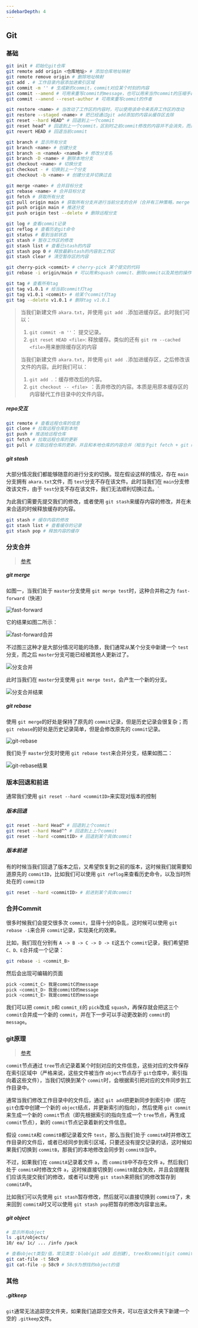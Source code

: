```yaml
---
sidebarDepth: 4
---
```

## Git

### 基础

```bash
git init # 初始化git仓库
git remote add origin <仓库地址> # 添加仓库地址映射
git remote remove origin # 删除地址映射
git add . # 工作目录内容添加进索引区域
git commit -m '' # 生成新的commit，commit对应某个时刻的内容
git commit --amend # 可用来重写commit的message，也可以用来当作commit的压缩手段
git commit --amend --reset-author # 可用来重写commit的作者

git restore <name> # 当改动了工作区的内容时，可以使用该命令来丢弃工作区的改动
git restore --staged <name> # 把已经通过git add添加的内容从缓存区去除
git reset --hard HEAD^ # 回退到上一个commit
git reset head^ # 回退到上一个commit，区别时之前commit修改的内容并不会消失，而是保存在工作目录中
git revert HEAD # 回退当前commit

git branch # 显示所有分支
git branch <name> # 创建分支
git branch -m <nameA> <nameB> # 修改分支名
git branch -D <name> # 删除本地分支
git checkout <name> # 切换分支
git checkout - # 切换到上一个分支
git checkout -b <name> # 创建分支并切换过去

git merge <name> # 合并目标分支
git rebase <name> # 合并目标分支
git fetch # 获取所有分支
git pull origin main # 获取所有分支并进行当前分支的合并（合并有三种策略，merge（默认），rebase，只允许fast-forward的merge）
git push origin main # 推送分支  
git push origin test --delete # 删除远程分支

git log # 查看commit记录
git reflog # 查看历史git命令
git status # 看到当前状态
git stash # 暂存工作区的修改
git stash list # 查看已stash的内容
git stash pop 0 # 释放最新stash的内容到工作区
git stash clear # 清空暂存区的内容

git cherry-pick <commit> # cherry-pick 某个提交的代码
git rebase -i origin/main # 可以用来squash commit、删除commit以及其他的操作

git tag # 查看所有tag
git tag v1.0.1 # 给当前commit打tag
git tag v1.0.1 <commit> # 给某个commit打tag
git tag --delete v1.0.1 # 删除tag v1.0.1
```

> 当我们新建文件 `akara.txt`，并使用 `git add .`添加进缓存区。此时我们可以：
>
> 1. `git commit -m ''`： 提交记录。
> 2. `git reset HEAD <file>`: 释放缓存。类似的还有 `git rm --cached <file>`用来删除缓存区的内容
>
> 当我们新建文件 `akara.txt`，并使用 `git add .`添加进缓存区，之后修改该文件的内容。此时我们可以：
>
> 1. `git add .`：缓存修改后的内容。
> 2. `git checkout -- <file> `：丢弃修改的内容。本质是用原本缓存区的内容替代工作目录中的文件内容。

##### repo交互

```bash
git remote # 查看远程仓库的信息
git clone # 拉取远程仓库到本地
git push # 推送给远程仓库
git fetch # 拉取远程仓库的更新
git pull # 拉取远程仓库的更新，并且和本地仓库的内容合并（相当于git fetch + git merge）
```

##### git stash

大部分情况我们都能够随意的进行分支的切换。现在假设这样的情况，存在 `main`分支拥有 `akara.txt`文件，而 `test`分支不存在该文件。此时当我们在 `main`分支修改该文件，由于 `test`分支不存在该文件，我们无法顺利切换过去。`

为此我们需要先提交我们的修改，或者使用 `git stash`来缓存内容的修改，并在未来合适的时候释放缓存的内容。

```bash
git stash # 缓存内容的修改
git stash list # 查看缓存的记录
git stash pop # 释放内容的缓存
```

### 分支合并

> [参考](https://backlog.com/git-tutorial/cn/stepup/stepup1_4.html)

##### git merge

如图一，当我们处于 `master`分支使用 `git merge test`时，这种合并称之为 `fast-forward`（快进）

![fast-forward](https://backlog.com/git-tutorial/cn/img/post/stepup/capture_stepup1_4_1.png)

它的结果如图二所示：

![fast-forward合并](https://backlog.com/git-tutorial/cn/img/post/stepup/capture_stepup1_4_2.png)

不过图三这种才是大部分情况可能的场景，我们通常从某个分支中新建一个 `test`分支，而之后 `master`分支可能已经被其他人更新过了。

![分支合并](https://backlog.com/git-tutorial/cn/img/post/stepup/capture_stepup1_4_3.png)

此时当我们在 `master`分支使用 `git merge test`，会产生一个新的分支。

![分支合并结果](https://backlog.com/git-tutorial/cn/img/post/stepup/capture_stepup1_4_4.png)

##### git rebase

使用 `git merge`的好处是保持了原先的 `commit`记录，但是历史记录会很复杂；而 `git rebase`的好处是历史记录简单，但是会修改原先的 `commit`记录。

![git-rebase](https://backlog.com/git-tutorial/cn/img/post/stepup/capture_stepup1_4_6.png)

我们处于 `master`分支时使用 `git rebase test`来合并分支，结果如图二：

![git-rebase结果](https://backlog.com/git-tutorial/cn/img/post/stepup/capture_stepup1_4_7.png)

### 版本回退和前进

通常我们使用 `git reset --hard <commitID>`来实现对版本的控制

##### 版本回退

```bash
git reset --hard Head^ # 回退到上个commit
git reset --hard Head^^ # 回退到上上个commit
git reset --hard <commitID> # 回退到某个具体commit
```

##### 版本前进

有的时候当我们回退了版本之后，又希望恢复到之前的版本，这时候我们就需要知道原先的 `commitID`，比如我们可以使用 `git reflog`来查看历史命令，以及当时所处在的 `commitID`

```bash
git reset --hard <commitID> # 前进到某个具体commit
```

### 合并Commit

很多时候我们会提交很多次 `commit`，显得十分的杂乱，这时候可以使用 `git rebase -i`来合并 `commit`记录，实现美化的效果。

比如，我们现在分别有 `A -> B -> C -> D -> E`这五个 `commit`记录，我们希望把 `C、D、E`合并成一个记录：

```bash
git rebase -i <commit_B>
```

然后会出现可编辑的页面

```bash
pick <commit_C> 我是commitC的message
pick <commit_D> 我是commitD的message
pick <commit_E> 我是commitE的message
```

我们可以把 `commit_D`和 `commit_E`的 `pick`改成 `squash`，再保存就会把这三个 `commit`合并成一个新的 `commit`，并在下一步可以手动更改新的 `commit`的 `message`。

### git原理

> [参考](https://zhuanlan.zhihu.com/p/96631135)

`commit`节点通过 `tree`节点记录着某个时刻对应的文件信息，这些对应的文件保存在索引区域中（严格来说，这些文件被当作 `object`节点存于 `git`仓库中，索引指向着这些文件），当我们切换到某个 `commit`时，会根据索引把对应的文件同步到工作目录中。

通常当我们修改工作目录中的文件后，通过 `git add`把更新同步到索引中（即在 `git`仓库中创建一个新的 `object`结点，并更新索引的指向），然后使用 `git commit`来生成一个新的 `commit`节点（即先根据索引的指向生成一个 `tree`节点，再生成 `commit`节点），新的 `commit`节点记录着新的文件信息。

假设 `commitA`和 `commitB`都记录着文件 `test`，那么当我们处于 `commitA`时并修改工作目录的文件后，或者已经同步到索引区域，只要还没有提交记录的话，这时候如果我们切换到 `commitB`，那我们的本地修改会同步到 `commitB`当中。

不过，如果我们在 `commitA`记录着文件 `a`，而 `commitB`中不存在文件 `a`，然后我们处于 `commitA`时修改文件 `a`，这时候直接切换到 `commitB`就会失败，并且会提醒我们应该先提交我们的修改，或者可以使用 `git stash`来把我们的修改暂存到 `commitA`中。

比如我们可以先使用 `git stash`暂存修改，然后就可以直接切换到 `commitB`了，未来回到 `commitA`时又可以使用 `git stash pop`把暂存的修改内容拿出来。

##### git object

```bash
# 显示所有object
ls .git/objects/
10/ ea/ 1c/ ... /info /pack

# 查看object类型/值，常见类型：blob(git add 后创建), tree和commit(git commit 后创建)
git cat-file -t 58c9 
git cat-file -p 58c9 # 58c9为想找的object的值
```

### 其他

##### .gitkeep

`git`通常无法追踪空文件夹，如果我们追踪空文件夹，可以在该文件夹下新建一个空的 `.gitkeep`文件。
